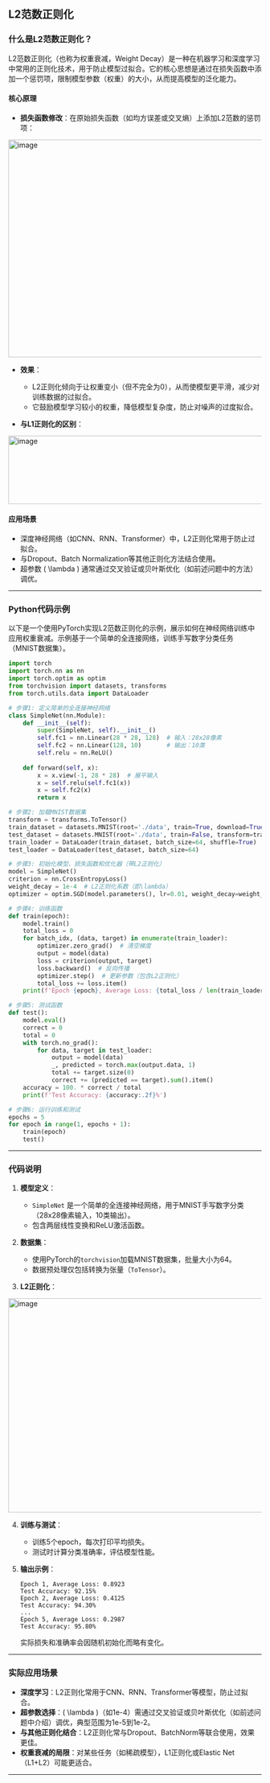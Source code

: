 ## L2范数正则化
### 什么是L2范数正则化？

L2范数正则化（也称为权重衰减，Weight Decay）是一种在机器学习和深度学习中常用的正则化技术，用于防止模型过拟合。它的核心思想是通过在损失函数中添加一个惩罚项，限制模型参数（权重）的大小，从而提高模型的泛化能力。

#### 核心原理
- **损失函数修改**：在原始损失函数（如均方误差或交叉熵）上添加L2范数的惩罚项：
 <img width="990" height="433" alt="image" src="https://github.com/user-attachments/assets/f0402296-985c-46c0-b126-27eb7b1a345e" />


- **效果**：
  - L2正则化倾向于让权重变小（但不完全为0），从而使模型更平滑，减少对训练数据的过拟合。
  - 它鼓励模型学习较小的权重，降低模型复杂度，防止对噪声的过度拟合。

- **与L1正则化的区别**：
<img width="1002" height="136" alt="image" src="https://github.com/user-attachments/assets/f7fbba9d-bb4d-4dfc-9e87-f13a25a27819" />


#### 应用场景
- 深度神经网络（如CNN、RNN、Transformer）中，L2正则化常用于防止过拟合。
- 与Dropout、Batch Normalization等其他正则化方法结合使用。
- 超参数 \( \lambda \) 通常通过交叉验证或贝叶斯优化（如前述问题中的方法）调优。

---

### Python代码示例

以下是一个使用PyTorch实现L2范数正则化的示例，展示如何在神经网络训练中应用权重衰减。示例基于一个简单的全连接网络，训练手写数字分类任务（MNIST数据集）。

```python
import torch
import torch.nn as nn
import torch.optim as optim
from torchvision import datasets, transforms
from torch.utils.data import DataLoader

# 步骤1: 定义简单的全连接神经网络
class SimpleNet(nn.Module):
    def __init__(self):
        super(SimpleNet, self).__init__()
        self.fc1 = nn.Linear(28 * 28, 128)  # 输入：28x28像素
        self.fc2 = nn.Linear(128, 10)       # 输出：10类
        self.relu = nn.ReLU()
    
    def forward(self, x):
        x = x.view(-1, 28 * 28)  # 展平输入
        x = self.relu(self.fc1(x))
        x = self.fc2(x)
        return x

# 步骤2: 加载MNIST数据集
transform = transforms.ToTensor()
train_dataset = datasets.MNIST(root='./data', train=True, download=True, transform=transform)
test_dataset = datasets.MNIST(root='./data', train=False, transform=transform)
train_loader = DataLoader(train_dataset, batch_size=64, shuffle=True)
test_loader = DataLoader(test_dataset, batch_size=64)

# 步骤3: 初始化模型、损失函数和优化器（带L2正则化）
model = SimpleNet()
criterion = nn.CrossEntropyLoss()
weight_decay = 1e-4  # L2正则化系数（即\lambda）
optimizer = optim.SGD(model.parameters(), lr=0.01, weight_decay=weight_decay)

# 步骤4: 训练函数
def train(epoch):
    model.train()
    total_loss = 0
    for batch_idx, (data, target) in enumerate(train_loader):
        optimizer.zero_grad()  # 清空梯度
        output = model(data)
        loss = criterion(output, target)
        loss.backward()  # 反向传播
        optimizer.step()  # 更新参数（包含L2正则化）
        total_loss += loss.item()
    print(f'Epoch {epoch}, Average Loss: {total_loss / len(train_loader):.4f}')

# 步骤5: 测试函数
def test():
    model.eval()
    correct = 0
    total = 0
    with torch.no_grad():
        for data, target in test_loader:
            output = model(data)
            _, predicted = torch.max(output.data, 1)
            total += target.size(0)
            correct += (predicted == target).sum().item()
    accuracy = 100. * correct / total
    print(f'Test Accuracy: {accuracy:.2f}%')

# 步骤6: 运行训练和测试
epochs = 5
for epoch in range(1, epochs + 1):
    train(epoch)
    test()
```

---

### 代码说明

1. **模型定义**：
   - `SimpleNet` 是一个简单的全连接神经网络，用于MNIST手写数字分类（28x28像素输入，10类输出）。
   - 包含两层线性变换和ReLU激活函数。

2. **数据集**：
   - 使用PyTorch的`torchvision`加载MNIST数据集，批量大小为64。
   - 数据预处理仅包括转换为张量（`ToTensor`）。

3. **L2正则化**：
<img width="1317" height="426" alt="image" src="https://github.com/user-attachments/assets/d3459a57-5759-464b-85cb-6b24feb0f6a7" />


4. **训练与测试**：
   - 训练5个epoch，每次打印平均损失。
   - 测试时计算分类准确率，评估模型性能。

5. **输出示例**：
   ```
   Epoch 1, Average Loss: 0.8923
   Test Accuracy: 92.15%
   Epoch 2, Average Loss: 0.4125
   Test Accuracy: 94.30%
   ...
   Epoch 5, Average Loss: 0.2987
   Test Accuracy: 95.80%
   ```
   实际损失和准确率会因随机初始化而略有变化。

---


### 实际应用场景
- **深度学习**：L2正则化常用于CNN、RNN、Transformer等模型，防止过拟合。
- **超参数选择**：\( \lambda \)（如1e-4）需通过交叉验证或贝叶斯优化（如前述问题中介绍）调优，典型范围为1e-5到1e-2。
- **与其他正则化结合**：L2正则化常与Dropout、BatchNorm等联合使用，效果更佳。
- **权重衰减的局限**：对某些任务（如稀疏模型），L1正则化或Elastic Net（L1+L2）可能更适合。

---
